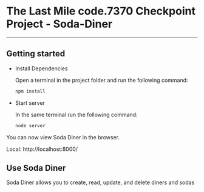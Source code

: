 # The Last Mile code.7370 Checkpoint Project - Soda-Diner
---

## Getting started

* Install Dependencies

    Open a terminal in the project folder and run the following command:
    ```bash
    npm install
    ```
* Start server

    In the same terminal run the following command:
    ```bash
    node server
    ```


You can now view Soda Diner in the browser.

  Local:            http://localhost:8000/

## Use Soda Diner 

Soda Diner allows you to create, read, update, and delete diners and sodas